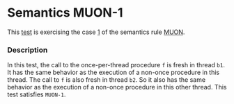 # Semantics MUON-1

This [test](.) is exercising the case [1](../Readme.md) of the semantics rule [MUON](../../muon/Readme.md).

### Description

In this test, the call to the once-per-thread procedure `f` is fresh in thread `b1`. It has the same behavior as the execution of a non-once procedure in this thread. The call to `f` is also fresh in thread `b2`. So it also has the same behavior as the execution of a non-once procedure in this other thread. This test satisfies `MUON-1`.
